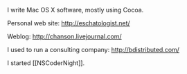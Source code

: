 


I write Mac OS X software, mostly using Cocoa.

Personal web site: http://eschatologist.net/

Weblog: http://chanson.livejournal.com/

I used to run a consulting company: http://bdistributed.com/

I started [[NSCoderNight]].